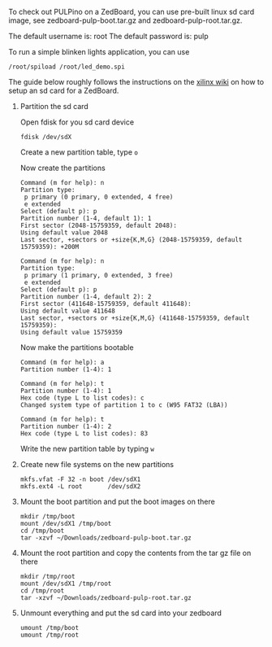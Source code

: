To check out PULPino on a ZedBoard, you can use pre-built linux sd card image, see
zedboard-pulp-boot.tar.gz and zedboard-pulp-root.tar.gz.

The default username is: root
The default password is: pulp


To run a simple blinken lights application, you can use

    /root/spiload /root/led_demo.spi



The guide below roughly follows the instructions on the [xilinx
wiki](http://www.wiki.xilinx.com/Prepare+Boot+Medium) on how to setup an sd
card for a ZedBoard.

1. Partition the sd card

   Open fdisk for you sd card device

   ```
   fdisk /dev/sdX
   ```

   Create a new partition table, type `o`

   Now create the partitions

   ```
   Command (m for help): n
   Partition type:
    p primary (0 primary, 0 extended, 4 free)
    e extended
   Select (default p): p
   Partition number (1-4, default 1): 1
   First sector (2048-15759359, default 2048):
   Using default value 2048
   Last sector, +sectors or +size{K,M,G} (2048-15759359, default 15759359): +200M

   Command (m for help): n
   Partition type:
    p primary (1 primary, 0 extended, 3 free)
    e extended
   Select (default p): p
   Partition number (1-4, default 2): 2
   First sector (411648-15759359, default 411648):
   Using default value 411648
   Last sector, +sectors or +size{K,M,G} (411648-15759359, default 15759359):
   Using default value 15759359
   ```


   Now make the partitions bootable

   ```
   Command (m for help): a
   Partition number (1-4): 1

   Command (m for help): t
   Partition number (1-4): 1
   Hex code (type L to list codes): c
   Changed system type of partition 1 to c (W95 FAT32 (LBA))

   Command (m for help): t
   Partition number (1-4): 2
   Hex code (type L to list codes): 83
   ```


   Write the new partition table by typing `w`


2. Create new file systems on the new partitions

   ```
   mkfs.vfat -F 32 -n boot /dev/sdX1
   mkfs.ext4 -L root       /dev/sdX2
   ```


3. Mount the boot partition and put the boot images on there

   ```
   mkdir /tmp/boot
   mount /dev/sdX1 /tmp/boot
   cd /tmp/boot
   tar -xzvf ~/Downloads/zedboard-pulp-boot.tar.gz
   ```

4. Mount the root partition and copy the contents from the tar gz file on there

   ```
   mkdir /tmp/root
   mount /dev/sdX1 /tmp/root
   cd /tmp/root
   tar -xzvf ~/Downloads/zedboard-pulp-root.tar.gz
   ```

5. Unmount everything and put the sd card into your zedboard

   ```
   umount /tmp/boot
   umount /tmp/root
   ```
